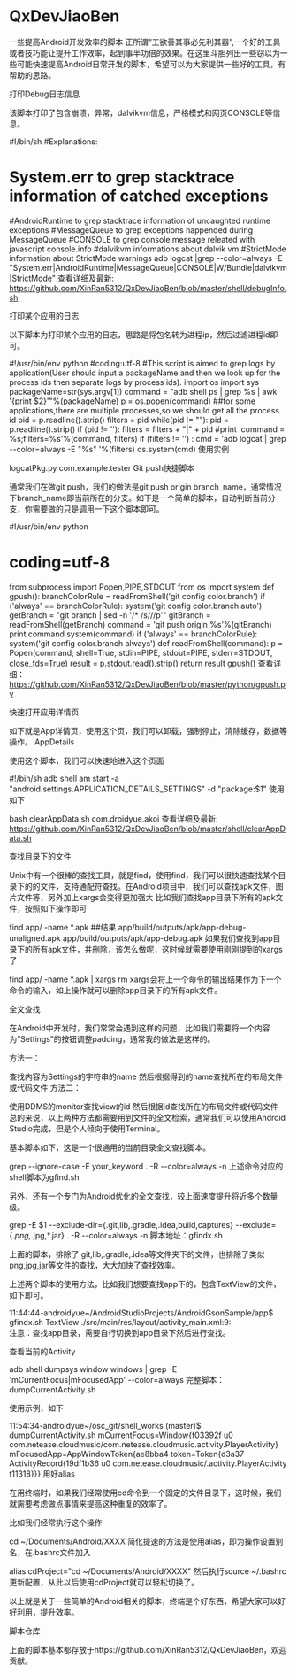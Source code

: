 # QxDevJiaoBen
一些提高Android开发效率的脚本
正所谓“工欲善其事必先利其器”,一个好的工具或者技巧能让提升工作效率，起到事半功倍的效果。在这里斗胆列出一些窃以为一些可能快速提高Android日常开发的脚本，希望可以为大家提供一些好的工具，有帮助的思路。

打印Debug日志信息

该脚本打印了包含崩溃，异常，dalvikvm信息，严格模式和网页CONSOLE等信息。

#!/bin/sh
#Explanations:
# System.err to grep stacktrace information of catched exceptions
#AndroidRuntime to grep stacktrace information of uncaughted runtime exceptions
#MessageQueue to grep exceptions happended during MessageQueue
#CONSOLE to grep console message releated with javascript console.info
#dalvikvm informations about dalvik vm
#StrictMode information about StrictMode warnings
adb logcat |grep --color=always -E "System.err|AndroidRuntime|MessageQueue|CONSOLE|W/Bundle|dalvikvm|StrictMode"
查看详细及最新: https://github.com/XinRan5312/QxDevJiaoBen/blob/master/shell/debugInfo.sh

打印某个应用的日志

以下脚本为打印某个应用的日志，思路是将包名转为进程ip，然后过滤进程id即可。

#!/usr/bin/env python
#coding:utf-8
#This script is aimed to grep logs by application(User should input a packageName and then we look up for the process ids then separate logs by process ids).
import os
import sys
packageName=str(sys.argv[1])
command = "adb shell ps | grep %s | awk '{print $2}'"%(packageName)
p = os.popen(command)
##for some applications,there are multiple processes,so we should get all the process id
pid = p.readline().strip()
filters = pid
while(pid != ""):
    pid = p.readline().strip()
    if (pid != ''):
        filters = filters +  "|" + pid
        #print 'command = %s;filters=%s'%(command, filters)
if (filters != '') :
    cmd = 'adb logcat | grep --color=always -E "%s" '%(filters)
    os.system(cmd)
使用实例

logcatPkg.py com.example.tester
Git push快捷脚本

通常我们在做git push，我们的做法是git push origin branch_name，通常情况下branch_name即当前所在的分支。如下是一个简单的脚本，自动判断当前分支，你需要做的只是调用一下这个脚本即可。

#!/usr/bin/env python
# coding=utf-8
from subprocess import Popen,PIPE,STDOUT
from os import system
def gpush():
    branchColorRule = readFromShell('git config color.branch')
    if ('always' == branchColorRule):
        system('git config color.branch auto')
    getBranch = "git branch | sed -n '/\* /s///p'"
    gitBranch = readFromShell(getBranch)
    command = 'git push origin %s'%(gitBranch)
    print command
    system(command)
    if ('always' == branchColorRule):
        system('git config color.branch always')
def readFromShell(command):
    p = Popen(command, shell=True, stdin=PIPE, stdout=PIPE, stderr=STDOUT, close_fds=True)
    result = p.stdout.read().strip()
    return result
gpush()
查看详细：https://github.com/XinRan5312/QxDevJiaoBen/blob/master/python/gpush.py

快速打开应用详情页

如下就是App详情页，使用这个页，我们可以卸载，强制停止，清除缓存，数据等操作。 AppDetails

使用这个脚本，我们可以快速地进入这个页面

#!/bin/sh 
adb shell am start  -a "android.settings.APPLICATION_DETAILS_SETTINGS" -d "package:$1"
使用如下

bash clearAppData.sh com.droidyue.akoi
查看详细及最新: https://github.com/XinRan5312/QxDevJiaoBen/blob/master/shell/clearAppData.sh

查找目录下的文件

Unix中有一个很棒的查找工具，就是find，使用find，我们可以很快速查找某个目录下的的文件，支持通配符查找。在Android项目中，我们可以查找apk文件，图片文件等，另外加上xargs会变得更加强大 比如我们查找app目录下所有的apk文件，按照如下操作即可

find app/ -name *.apk
##结果
app/build/outputs/apk/app-debug-unaligned.apk
app/build/outputs/apk/app-debug.apk
如果我们查找到app目录下的所有apk文件，并删除，该怎么做呢，这时候就需要使用刚刚提到的xargs了

find app/ -name *.apk | xargs rm
xargs会将上一个命令的输出结果作为下一个命令的输入，如上操作就可以删除app目录下的所有apk文件。

全文查找

在Android中开发时，我们常常会遇到这样的问题，比如我们需要将一个内容为”Settings”的按钮调整padding，通常我的做法是这样的。

方法一：

查找内容为Settings的字符串的name
然后根据得到的name查找所在的布局文件或代码文件
方法二：

使用DDMS的monitor查找view的id
然后根据id查找所在的布局文件或代码文件
总的来说，以上两种方法都需要用到文件的全文检索，通常我们可以使用Android Studio完成，但是个人倾向于使用Terminal。

基本脚本如下，这是一个很通用的当前目录全文查找脚本。

grep --ignore-case -E your_keyword . -R --color=always -n
上述命令对应的shell脚本为gfind.sh

另外，还有一个专门为Android优化的全文查找，较上面速度提升将近多个数量级。

grep  -E $1 --exclude-dir={.git,lib,.gradle,.idea,build,captures} --exclude={*.png,*.jpg,*.jar}  . -R --color=always -n
脚本地址：gfindx.sh

上面的脚本，排除了.git,lib,.gradle,.idea等文件夹下的文件，也排除了类似png,jpg,jar等文件的查找，大大加快了查找效率。

上述两个脚本的使用方法，比如我们想要查找app下的，包含TextView的文件，如下即可。

11:44:44-androidyue~/AndroidStudioProjects/AndroidGsonSample/app$ gfindx.sh TextView
./src/main/res/layout/activity_main.xml:9:    
注意：查找app目录，需要自行切换到app目录下然后进行查找。

查看当前的Activity

 adb shell dumpsys window windows | grep -E 'mCurrentFocus|mFocusedApp' --color=always
完整脚本：dumpCurrentActivity.sh

使用示例，如下

11:54:34-androidyue~/osc_git/shell_works (master)$ dumpCurrentActivity.sh
  mCurrentFocus=Window{f03392f u0 com.netease.cloudmusic/com.netease.cloudmusic.activity.PlayerActivity}
  mFocusedApp=AppWindowToken{ae8bba4 token=Token{d3a37 ActivityRecord{19df1b36 u0 com.netease.cloudmusic/.activity.PlayerActivity t11318}}}
用好alias

在用终端时，如果我们经常使用cd命令到一个固定的文件目录下，这时候，我们就需要考虑做点事情来提高这种重复的效率了。

比如我们经常执行这个操作

cd ~/Documents/Android/XXXX
简化提速的方法是使用alias，即为操作设置别名，在.bashrc文件加入

alias cdProject="cd ~/Documents/Android/XXXX"
然后执行source ~/.bashrc更新配置，从此以后使用cdProject就可以轻松切换了。

以上就是关于一些简单的Android相关的脚本，终端是个好东西，希望大家可以好好利用，提升效率。

脚本仓库

上面的脚本基本都存放于https://github.com/XinRan5312/QxDevJiaoBen，欢迎贡献。
